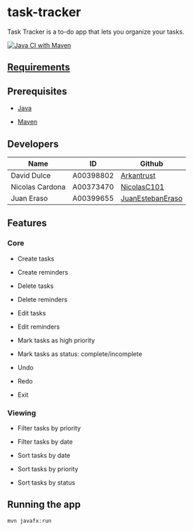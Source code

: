 # task-tracker
Task Tracker is a to-do app that lets you organize your tasks.

[![Java CI with Maven](https://github.com/Arkantrust/task-tracker/actions/workflows/maven.yml/badge.svg?branch=main)](https://github.com/Arkantrust/task-tracker/actions/workflows/maven.yml)

## [Requirements](https://docs.google.com/document/d/1bUBshSkx8HD5boQoSkGWdruNlDM0Ph8V/edit?usp=sharing&ouid=111096634640690343738&rtpof=true&sd=true)

## Prerequisites

- [Java](https://docs.aws.amazon.com/corretto/latest/corretto-17-ug/downloads-list.html)

- [Maven](https://maven.apache.org/download.cgi)

## Developers

| Name | ID | Github |
| --- | --- | --- |
| David Dulce | A00398802 | [Arkantrust](https://github.com/Arkantrust) |
| Nicolas Cardona | A00373470 | [NicolasC101](https://github.com/NicolasC101) |
| Juan Eraso | A00399655 | [JuanEstebanEraso](https://github.com/JuanEstebanEraso) |


## Features

### Core

- Create tasks

- Create reminders

- Delete tasks

- Delete reminders

- Edit tasks

- Edit reminders

- Mark tasks as high priority

- Mark tasks as status: complete/incomplete

- Undo

- Redo

- Exit

### Viewing

- Filter tasks by priority

- Filter tasks by date

- Sort tasks by date

- Sort tasks by priority

- Sort tasks by status

## Running the app

``` bash
mvn javafx:run
```
